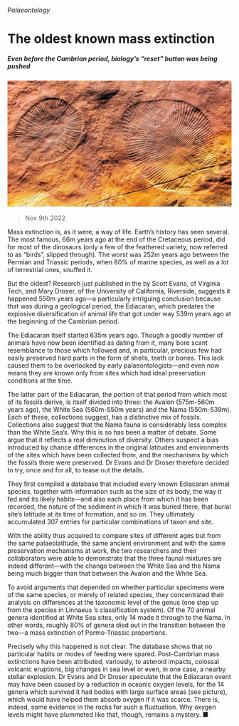 ###### Palaeontology

# The oldest known mass extinction 

##### Even before the Cambrian period, biology’s “reset” button was being pushed 

![image](images/20221112_STP504.jpg) 

> Nov 9th 2022 

Mass extinction is, as it were, a way of life. Earth’s history has seen several. The most famous, 66m years ago at the end of the Cretaceous period, did for most of the dinosaurs (only a few of the feathered variety, now referred to as “birds”, slipped through). The worst was 252m years ago between the Permian and Triassic periods, when 80% of marine species, as well as a lot of terrestrial ones, snuffed it. 

But the oldest? Research just published in the  by Scott Evans, of Virginia Tech, and Mary Droser, of the University of California, Riverside, suggests it happened 550m years ago—a particularly intriguing conclusion because that was during a geological period, the Ediacaran, which predates the explosive diversification of animal life that got under way 539m years ago at the beginning of the Cambrian period.

The Ediacaran itself started 635m years ago. Though a goodly number of animals have now been identified as dating from it, many bore scant resemblance to those which followed and, in particular, precious few had easily preserved hard parts in the form of shells, teeth or bones. This lack caused them to be overlooked by early palaeontologists—and even now means they are known only from sites which had ideal preservation conditions at the time.

The latter part of the Ediacaran, the portion of that period from which most of its fossils derive, is itself divided into three: the Avalon (575m-560m years ago), the White Sea (560m-550m years) and the Nama (550m-539m). Each of these, collections suggest, has a distinctive mix of fossils. Collections also suggest that the Nama fauna is considerably less complex than the White Sea’s. Why this is so has been a matter of debate. Some argue that it reflects a real diminution of diversity. Others suspect a bias introduced by chance differences in the original latitudes and environments of the sites which have been collected from, and the mechanisms by which the fossils there were preserved. Dr Evans and Dr Droser therefore decided to try, once and for all, to tease out the details. 

They first compiled a database that included every known Ediacaran animal species, together with information such as the size of its body, the way it fed and its likely habits—and also each place from which it has been recorded, the nature of the sediment in which it was buried there, that burial site’s latitude at its time of formation, and so on. They ultimately accumulated 307 entries for particular combinations of taxon and site.

With the ability thus acquired to compare sites of different ages but from the same palaeolatitude, the same ancient environment and with the same preservation mechanisms at work, the two researchers and their collaborators were able to demonstrate that the three faunal mixtures are indeed different—with the change between the White Sea and the Nama being much bigger than that between the Avalon and the White Sea.

To avoid arguments that depended on whether particular specimens were of the same species, or merely of related species, they concentrated their analysis on differences at the taxonomic level of the genus (one step up from the species in Linnaeus ’s classification system). Of the 70 animal genera identified at White Sea sites, only 14 made it through to the Nama. In other words, roughly 80% of genera died out in the transition between the two—a mass extinction of Permo-Triassic proportions.

Precisely why this happened is not clear. The database shows that no particular habits or modes of feeding were spared. Post-Cambrian mass extinctions have been attributed, variously, to asteroid impacts, colossal volcanic eruptions, big changes in sea level or even, in one case, a nearby stellar explosion. Dr Evans and Dr Droser speculate that the Ediacaran event may have been caused by a reduction in oceanic oxygen levels, for the 14 genera which survived it had bodies with large surface areas (see picture), which would have helped them absorb oxygen if it was scarce. There is, indeed, some evidence in the rocks for such a fluctuation. Why oxygen levels might have plummeted like that, though, remains a mystery. ■



